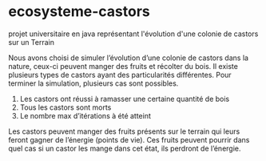 # ecosysteme-castors
projet universitaire en java représentant l'évolution d'une colonie de castors sur un Terrain

Nous avons choisi de simuler l’évolution d’une colonie de castors dans la nature, ceux-ci peuvent manger des fruits et récolter du bois. Il existe plusieurs types de castors ayant des particularités différentes. Pour terminer la simulation, plusieurs cas sont possibles.

1) Les castors ont réussi à ramasser une certaine quantité de bois
2) Tous les castors sont morts
3) Le nombre max d’itérations à été atteint

Les castors peuvent manger des fruits présents sur le terrain qui leurs feront gagner de l’énergie (points de vie). Ces fruits peuvent pourrir dans quel cas si un castor les mange dans cet état, ils perdront de l’énergie.
